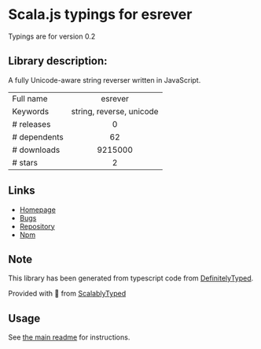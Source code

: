 
# Scala.js typings for esrever

Typings are for version 0.2

## Library description:
A fully Unicode-aware string reverser written in JavaScript.

|                    |                 |
| ------------------ | :-------------: |
| Full name          | esrever |
| Keywords           | string, reverse, unicode |
| # releases         | 0 |
| # dependents       | 62 |
| # downloads        | 9215000 |
| # stars            | 2 |

## Links
- [Homepage](https://mths.be/esrever)
- [Bugs](https://github.com/mathiasbynens/esrever/issues)
- [Repository](https://github.com/mathiasbynens/esrever)
- [Npm](https://www.npmjs.com/package/esrever)
    


## Note
This library has been generated from typescript code from [DefinitelyTyped](https://definitelytyped.org).

Provided with :purple_heart: from [ScalablyTyped](https://github.com/oyvindberg/ScalablyTyped)

## Usage
See [the main readme](../../readme.md) for instructions.


